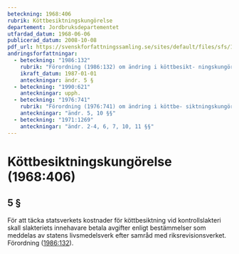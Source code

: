 ```yaml
---
beteckning: 1968:406
rubrik: Köttbesiktningskungörelse
departement: Jordbruksdepartementet
utfardad_datum: 1968-06-06
publicerad_datum: 2008-10-08
pdf_url: https://svenskforfattningssamling.se/sites/default/files/sfs/1968-06/SFS1968-406.pdf
andringsforfattningar:
  - beteckning: "1986:132"
    rubrik: "Förordning (1986:132) om ändring i köttbesikt- ningskungörelsen (1968:406)"
    ikraft_datum: 1987-01-01
    anteckningar: ändr. 5 §
  - beteckning: "1990:621"
    anteckningar: upph.
  - beteckning: "1976:741"
    rubrik: "Förordning (1976:741) om ändring i köttbe- siktningskungörelsen (1968:406)"
    anteckningar: "ändr. 5, 10 §§"
  - beteckning: "1971:1269"
    anteckningar: "ändr. 2-4, 6, 7, 10, 11 §§"
---
```


# Köttbesiktningskungörelse (1968:406)

## 5 §

För att täcka statsverkets kostnader för köttbesiktning vid kontrollslakteri skall slakteriets innehavare betala avgifter enligt bestämmelser som meddelas av statens livsmedelsverk efter samråd med riksrevisionsverket. Förordning ([1986:132](https://selex.se/eli/sfs/1986/132)).